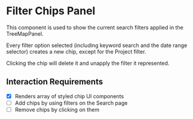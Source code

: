 # Filter Chips Panel

This component is used to show the current search filters applied in the TreeMapPanel.

Every filter option selected (including keyword search and the date range selector) creates a new chip, except for the Project filter.

Clicking the chip will delete it and unapply the filter it represented.

## Interaction Requirements

* [X] Renders array of styled chip UI components
* [ ] Add chips by using filters on the Search page
* [ ] Remove chips by clicking on them
